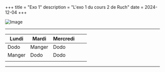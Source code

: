 +++
title = "Exo 1"
description = "L'exo 1 du cours 2 de Ruch"
date = 2024-12-04
+++

![Image](https://biodiversitypmc.sibils.org/img/logo_banner.7ff68d4d.png)
***
| Lundi  | Mardi  | Mercredi |   |   |
|--------|--------|----------|---|---|
| Dodo   | Manger | Dodo     |   |   |
| Manger | Dodo   | Dodo     |   |   |
|        |        |          |   |   |
***
[^1]: 42 en base 13 :3
[*Biodiversity* **PMC**](/https://biodiversitypmc.sibils.org/ )